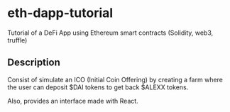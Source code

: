 # eth-dapp-tutorial
Tutorial of a DeFi App using Ethereum smart contracts (Solidity, web3, truffle) 

## Description

Consist of simulate an ICO (Initial Coin Offering) by creating a farm where the user can deposit $DAI tokens to get back $ALEXX tokens.

Also, provides an interface made with React.

